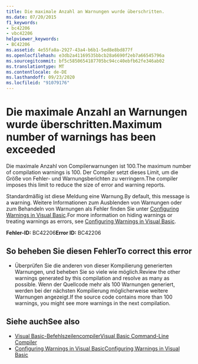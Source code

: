 ```yaml
---
title: Die maximale Anzahl an Warnungen wurde überschritten.
ms.date: 07/20/2015
f1_keywords:
- bc42206
- vbc42206
helpviewer_keywords:
- BC42206
ms.assetid: 4e55fa8a-2927-43a4-b6b1-5ed8e8bd877f
ms.openlocfilehash: e3db2a41169535bbcb28a6690f2eb7a66545796a
ms.sourcegitcommit: bf5c5850654187705bc94cc40ebfb62fe346ab02
ms.translationtype: MT
ms.contentlocale: de-DE
ms.lasthandoff: 09/23/2020
ms.locfileid: "91079176"
---
```

# <a name="maximum-number-of-warnings-has-been-exceeded"></a><span data-ttu-id="2064d-102">Die maximale Anzahl an Warnungen wurde überschritten.</span><span class="sxs-lookup"><span data-stu-id="2064d-102">Maximum number of warnings has been exceeded</span></span>

<span data-ttu-id="2064d-103">Die maximale Anzahl von Compilerwarnungen ist 100.</span><span class="sxs-lookup"><span data-stu-id="2064d-103">The maximum number of compilation warnings is 100.</span></span> <span data-ttu-id="2064d-104">Der Compiler setzt dieses Limit, um die Größe von Fehler- und Warnungsberichten zu verringern.</span><span class="sxs-lookup"><span data-stu-id="2064d-104">The compiler imposes this limit to reduce the size of error and warning reports.</span></span>  
  
 <span data-ttu-id="2064d-105">Standardmäßig ist diese Meldung eine Warnung.</span><span class="sxs-lookup"><span data-stu-id="2064d-105">By default, this message is a warning.</span></span> <span data-ttu-id="2064d-106">Weitere Informationen zum Ausblenden von Warnungen oder zum Behandeln von Warnungen als Fehler finden Sie unter [Configuring Warnings in Visual Basic](/visualstudio/ide/configuring-warnings-in-visual-basic).</span><span class="sxs-lookup"><span data-stu-id="2064d-106">For more information on hiding warnings or treating warnings as errors, see [Configuring Warnings in Visual Basic](/visualstudio/ide/configuring-warnings-in-visual-basic).</span></span>  
  
 <span data-ttu-id="2064d-107">**Fehler-ID:** BC42206</span><span class="sxs-lookup"><span data-stu-id="2064d-107">**Error ID:** BC42206</span></span>  
  
## <a name="to-correct-this-error"></a><span data-ttu-id="2064d-108">So beheben Sie diesen Fehler</span><span class="sxs-lookup"><span data-stu-id="2064d-108">To correct this error</span></span>  
  
- <span data-ttu-id="2064d-109">Überprüfen Sie die anderen von dieser Kompilierung generierten Warnungen, und beheben Sie so viele wie möglich.</span><span class="sxs-lookup"><span data-stu-id="2064d-109">Review the other warnings generated by this compilation and resolve as many as possible.</span></span> <span data-ttu-id="2064d-110">Wenn der Quellcode mehr als 100 Warnungen generiert, werden bei der nächsten Kompilierung möglicherweise weitere Warnungen angezeigt.</span><span class="sxs-lookup"><span data-stu-id="2064d-110">If the source code contains more than 100 warnings, you might see more warnings in the next compilation.</span></span>  
  
## <a name="see-also"></a><span data-ttu-id="2064d-111">Siehe auch</span><span class="sxs-lookup"><span data-stu-id="2064d-111">See also</span></span>

- [<span data-ttu-id="2064d-112">Visual Basic-Befehlszeilencompiler</span><span class="sxs-lookup"><span data-stu-id="2064d-112">Visual Basic Command-Line Compiler</span></span>](../reference/command-line-compiler/index.md)
- [<span data-ttu-id="2064d-113">Configuring Warnings in Visual Basic</span><span class="sxs-lookup"><span data-stu-id="2064d-113">Configuring Warnings in Visual Basic</span></span>](/visualstudio/ide/configuring-warnings-in-visual-basic)
